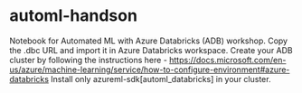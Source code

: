 # automl-handson
Notebook for Automated ML with Azure Databricks (ADB) workshop.
Copy the .dbc URL and import it in Azure Databricks workspace.
Create your ADB cluster by following the instructions here - https://docs.microsoft.com/en-us/azure/machine-learning/service/how-to-configure-environment#azure-databricks 
Install only azureml-sdk[automl_databricks] in your cluster.
